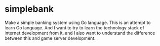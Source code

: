 # simplebank
  Make a simple banking system using Go language. This is an attempt to learn Go language. And I want to try to learn the technology stack of internet development from it, and I also want to understand the difference between this and game server development.
